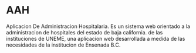 # AAH
Aplicacion De Administracion Hospitalaria.
Es un sistema web orientado a la administracion de hospitales del estado de baja california.
de las instituciones de UNEME, una aplicacion web desarrollada a medida de las necesidades de la institucion de Ensenada B.C.

